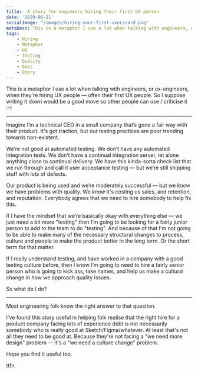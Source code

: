 ```yaml
---
title:  A story for engineers hiring their first UX person
date: '2020-06-21'
socialImage: "/images/hiring-your-first-uxer/card.png"
metaDesc: This is a metaphor I use a lot when talking with engineers, or ex-engineers, when they're hiring UX people — often their first UX people.
tags:
    - Hiring
    - Metaphor
    - UX
    - Testing
    - Quality
    - Debt
    - Story
---
```


This is a metaphor I use a lot when talking with engineers, or ex-engineers, when they're hiring UX people — often their first UX people. So I suppose writing it down would be a good move so other people can use / criticise it :-)

---

Imagine I’m a technical CEO in a small company that’s gone a fair way with their product. It's got traction, but our testing practices are poor trending towards non-existent.

We’re not good at automated testing. We don’t have any automated integration tests. We don’t have a continual integration server, let alone anything close to continual delivery. We have this kinda-sorta check list that we run through and call it user acceptance testing — but we’re still shipping stuff with lots of defects. 

Our product is being used and we’re moderately successful — but we _know_ we have problems with quality. We _know_ it's costing us sales, and retention, and reputation. Everybody agrees that we need to hire somebody to help fix this.

If I have the mindset that we’re basically okay with everything else — we just need a bit more "testing" then I’m going to be looking for a fairly junior person to add to  the team to do "testing". And because of that I'm not going to be able to make many of the necessary structural changes to process, culture and people to make the product better in the long term. Or the short term for that matter.

If I really understand testing, and have worked in a company with a good testing culture before, then I know I’m going to need to hire a fairly senior person who is going to kick ass, take names, and help us make a cultural change in how we approach quality issues.

So what do I do?

---

Most engineering folk know the right answer to that question. 

I've found this story useful in helping folk realise that the right hire for a product company facing lots of experience debt is not necessarily somebody who is really good at Sketch/Figma/whatever. At least that's not all they need to be good at. Because they're not facing a "we need more design" problem — it's a "we need a culture change" problem.

Hope you find it useful too.

ttfn.


